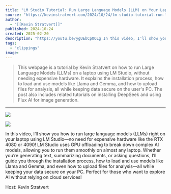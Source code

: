 ```yaml
---
title: "LM Studio Tutorial: Run Large Language Models (LLM) on Your Laptop"
source: "https://kevinstratvert.com/2024/10/24/lm-studio-tutorial-run-large-language-models-llm-on-your-laptop/"
author:
  - "[[Kevin Stratvert]]"
published: 2024-10-24
created: 2025-02-20
description: "https://youtu.be/ygUEbCpOOLg In this video, I'll show you how to run large language models (LLMs) right on your laptop using LM Studio—no need for expensive hardware like the RTX 4080 or 4090! LM Studio uses GPU offloading to break down complex AI models, allowing you to run them smoothly on almost any laptop. Whether you're generating…"
tags:
  - "clippings"
image:
---
```

> This webpage is a tutorial by Kevin Stratvert on how to run Large Language Models (LLMs) on a laptop using LM Studio, without needing expensive hardware. It explains the installation process, how to load and use models like Llama and Gemma, and how to upload files for analysis, all while keeping data secure on the user's PC. The post also includes related tutorials on installing DeepSeek and using Flux AI for image generation.

---

![](https://kevinstratvert.com/wp-content/uploads/2024/10/lm-studio-v2.png?w=1280)

![](https://www.youtube.com/watch?v=ygUEbCpOOLg)

In this video, I’ll show you how to run large language models (LLMs) right on your laptop using LM Studio—no need for expensive hardware like the RTX 4080 or 4090! LM Studio uses GPU offloading to break down complex AI models, allowing you to run them smoothly on almost any laptop. Whether you’re generating text, summarizing documents, or asking questions, I’ll guide you through the installation process, how to load and use models like Llama and Gemma, and even how to upload files for analysis—all while keeping your data secure on your PC. Perfect for those who want to explore AI without relying on cloud services!

Host: Kevin Stratvert